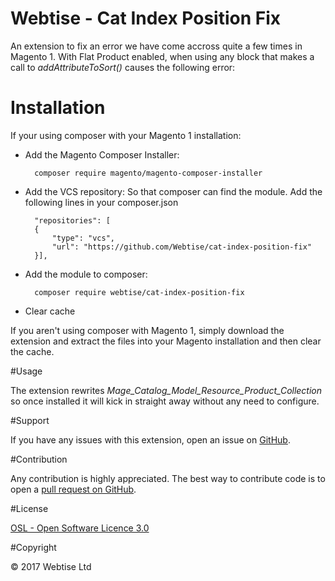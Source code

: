 # Webtise - Cat Index Position Fix
An extension to fix an error we have come accross quite a few times in Magento 1. With Flat Product enabled, when using any block that makes a call to *addAttributeToSort()* causes the following error:

# Installation

If your using composer with your Magento 1 installation:

- Add the Magento Composer Installer:

        composer require magento/magento-composer-installer
     
- Add the VCS repository: So that composer can find the module. Add the following lines in your composer.json

        "repositories": [
        {
            "type": "vcs",
            "url": "https://github.com/Webtise/cat-index-position-fix"
        }],
        
- Add the module to composer:

        composer require webtise/cat-index-position-fix

- Clear cache

If you aren't using composer with Magento 1, simply download the extension and extract the files into your Magento installation and then clear the cache.

#Usage

The extension rewrites *Mage_Catalog_Model_Resource_Product_Collection* so once installed it will kick in straight away without any need to configure.

#Support

If you have any issues with this extension, open an issue on [GitHub](https://github.com/Webtise/cat-index-position-fix/issues).

#Contribution

Any contribution is highly appreciated. The best way to contribute code is to open a [pull request on GitHub](https://help.github.com/articles/using-pull-requests).

#License

[OSL - Open Software Licence 3.0](http://opensource.org/licenses/osl-3.0.php)

#Copyright

&copy; 2017 Webtise Ltd
